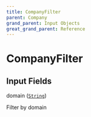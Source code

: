 ```yaml
---
title: CompanyFilter
parent: Company
grand_parent: Input Objects
great_grand_parent: Reference
---
```


<h1>CompanyFilter</h1>

<h2>Input Fields</h2>

<div class="field-entry ">
  <span id="domain" class="field-name anchored">domain (<code><a href="/docs/reference/scalar/string">String</a></code>)</span>

  <div class="description-wrapper">
   <p>Filter by domain</p>

  </div>
</div>

